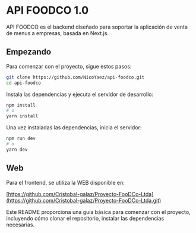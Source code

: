 # API FOODCO 1.0

API FOODCO es el backend diseñado para soportar la aplicación de venta de menus a empresas, basada en Next.js.

## Empezando

Para comenzar con el proyecto, sigue estos pasos:

```bash
git clone https://github.com/NicoYaez/api-foodco.git
cd api-foodco
```

Instala las dependencias y ejecuta el servidor de desarrollo:

```bash
npm install
# o
yarn install
```

Una vez instaladas las dependencias, inicia el servidor:

```bash
npm run dev
# o
yarn dev
```

## Web

Para el frontend, se utiliza la WEB disponible en:

[https://github.com/Cristobal-galaz/Proyecto-FooDCo-Ltda](https://github.com/Cristobal-galaz/Proyecto-FooDCo-Ltda.git)

Este README proporciona una guía básica para comenzar con el proyecto, incluyendo cómo clonar el repositorio, instalar las dependencias necesarias.
